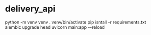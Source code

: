# delivery_api

python -m venv venv
. venv/bin/activate
pip isntall -r requirements.txt
alembic upgrade head
uvicorn main:app --reload